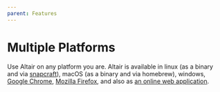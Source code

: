 ```yaml
---
parent: Features
---
```


# Multiple Platforms

Use Altair on any platform you are. Altair is available in linux (as a binary and via [snapcraft](https://snapcraft.io/altair)),
macOS (as a binary and via homebrew), windows, [Google Chrome](https://chrome.google.com/webstore/detail/altair-graphql-client/flnheeellpciglgpaodhkhmapeljopja), [Mozilla Firefox](https://addons.mozilla.org/en-US/firefox/addon/altair-graphql-client/), and also as [an online web application](https://web.altairgraphql.dev/).
